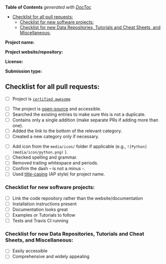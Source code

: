 <!-- START doctoc generated TOC please keep comment here to allow auto update -->
<!-- DON'T EDIT THIS SECTION, INSTEAD RE-RUN doctoc TO UPDATE -->

**Table of Contents** _generated with [DocToc](https://github.com/thlorenz/doctoc)_

- [Checklist for all pull requests:](#checklist-for-all-pull-requests)
  - [Checklist for new software projects:](#checklist-for-new-software-projects)
  - [Checklist for new Data Repositories, Tutorials and Cheat Sheets, and Miscellaneous:](#checklist-for-new-data-repositories-tutorials-and-cheat-sheets-and-miscellaneous)

<!-- END doctoc generated TOC please keep comment here to allow auto update -->

**Project name:**

**Project website/repository:**

**License:**

**Submission type:**

<!-- Submission type can be one of "New Software Project", "New Data Repository", "New Tutorial or Cheat Sheet", "New Miscellaneous", or "Fix/update existing entry" -->

<!-- In the following checklist, an empty check-box is "[ ]", a checked check-box is "[x]". You can also interactively click the boxes once the PR is submitted. -->

## Checklist for all pull requests:

<!-- If adding a project to the list, make sure it fulfills the following criteria. -->

<!-- Make sure it's "certified awesome"! -->

- [ ] Project is [`certified awesome`](awesome.md)

<!-- General requirements -->

- [ ] The project is [open-source](https://opensource.org/licenses/alphabetical) and accessible.
- [ ] Searched the existing entries to make sure this is not a duplicate.
- [ ] Contains only a single addition (make separate PRs if adding more than one).
- [ ] Added the link to the bottom of the relevant category.
- [ ] Created a new category only if necessary.

<!-- Formatting criteria -->

- [ ] Add icon from the `media/icon/` folder if applicable (e.g., `![Python](media/icon/python.png)` ).
- [ ] Checked spelling and grammar.
- [ ] Removed trailing whitespace and periods.
- [ ] Confirm the dash – is not a minus -.
- [ ] Used [title-casing](https://apastyle.apa.org/style-grammar-guidelines/capitalization/title-case) (AP style) for project name.

### Checklist for new software projects:

- [ ] Link the code repository rather than the website/documentation
- [ ] Installation instructions present
- [ ] Documentation looks great
- [ ] Examples or Tutorials to follow
- [ ] Tests and Travis CI running

### Checklist for new Data Repositories, Tutorials and Cheat Sheets, and Miscellaneous:

- [ ] Easily accessible
- [ ] Comprehensive and widely appealing
